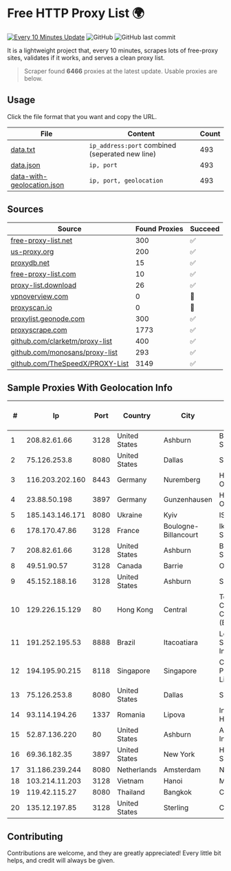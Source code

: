 
# Free HTTP Proxy List 🌍

[![Every 10 Minutes Update](https://github.com/mertguvencli/http-proxy-list/actions/workflows/main.yml/badge.svg?branch=main)](https://github.com/mertguvencli/http-proxy-list/actions/workflows/main.yml)
![GitHub](https://img.shields.io/github/license/mertguvencli/http-proxy-list)
![GitHub last commit](https://img.shields.io/github/last-commit/mertguvencli/http-proxy-list)

It is a lightweight project that, every 10 minutes, scrapes lots of free-proxy sites, validates if it works, and serves a clean proxy list.


> Scraper found **6466** proxies at the latest update. Usable proxies are below.

## Usage

Click the file format that you want and copy the URL.


|File|Content|Count|
|----|-------|-----|
|[data.txt](https://raw.githubusercontent.com/mertguvencli/http-proxy-list/main/proxy-list/data.txt)|`ip_address:port` combined (seperated new line)|493|
|[data.json](https://raw.githubusercontent.com/mertguvencli/http-proxy-list/main/proxy-list/data.json)|`ip, port`|493|
|[data-with-geolocation.json](https://raw.githubusercontent.com/mertguvencli/http-proxy-list/main/proxy-list/data-with-geolocation.json)|`ip, port, geolocation`|493|

## Sources

|Source|Found Proxies|Succeed|
|------|-------------|-------|
|[free-proxy-list.net](https://free-proxy-list.net)|300|✅|
|[us-proxy.org](https://www.us-proxy.org)|200|✅|
|[proxydb.net](http://proxydb.net)|15|✅|
|[free-proxy-list.com](https://free-proxy-list.com/?page=&port=&type%5B%5D=http&type%5B%5D=https&up_time=0&search=Search)|10|✅|
|[proxy-list.download](https://www.proxy-list.download/HTTP)|26|✅|
|[vpnoverview.com](https://vpnoverview.com/privacy/anonymous-browsing/free-proxy-servers)|0|🚫|
|[proxyscan.io](https://www.proxyscan.io)|0|🚫|
|[proxylist.geonode.com](https://proxylist.geonode.com/api/proxy-list?limit=300&page=1&sort_by=lastChecked&sort_type=desc&protocols=http,https)|300|✅|
|[proxyscrape.com](https://api.proxyscrape.com/v2/?request=displayproxies&protocol=http&timeout=10000&country=all&ssl=all&anonymity=all)|1773|✅|
|[github.com/clarketm/proxy-list](https://raw.githubusercontent.com/clarketm/proxy-list/master/proxy-list-raw.txt)|400|✅|
|[github.com/monosans/proxy-list](https://raw.githubusercontent.com/monosans/proxy-list/main/proxies/http.txt)|293|✅|
|[github.com/TheSpeedX/PROXY-List](https://raw.githubusercontent.com/TheSpeedX/PROXY-List/master/http.txt)|3149|✅|


## Sample Proxies With Geolocation Info

|#|Ip|Port|Country|City|Internet Service Provider|
|-|--|----|-------|----|-------------------------|
|1|208.82.61.66|3128|United States|Ashburn|Bernardi Sounds|
|2|75.126.253.8|8080|United States|Dallas|SoftLayer|
|3|116.203.202.160|8443|Germany|Nuremberg|Hetzner Online GmbH|
|4|23.88.50.198|3897|Germany|Gunzenhausen|Hetzner Online GmbH|
|5|185.143.146.171|8080|Ukraine|Kyiv|ISP UTELS|
|6|178.170.47.86|3128|France|Boulogne-Billancourt|Ikoula Net SAS|
|7|208.82.61.66|3128|United States|Ashburn|Bernardi Sounds|
|8|49.51.90.57|3128|Canada|Barrie|OPHL|
|9|45.152.188.16|3128|United States|Ashburn|Sprint|
|10|129.226.15.129|80|Hong Kong|Central|Tencent Cloud Computing (Beijing) Co|
|11|191.252.195.53|8888|Brazil|Itacoatiara|Locaweb Serviços de Internet S/A|
|12|194.195.90.215|8118|Singapore|Singapore|Contabo Asia Private Limited|
|13|75.126.253.8|8080|United States|Dallas|SoftLayer|
|14|93.114.194.26|1337|Romania|Lipova|Interkvm Host SRL|
|15|52.87.136.220|80|United States|Ashburn|Amazon.com, Inc.|
|16|69.36.182.35|3897|United States|New York|Hosting Services, Inc.|
|17|31.186.239.244|8080|Netherlands|Amsterdam|NetSkope Inc|
|18|103.214.11.203|3128|Vietnam|Hanoi|MEGACORE|
|19|119.42.115.27|8080|Thailand|Bangkok|CAT-BB|
|20|135.12.197.85|3128|United States|Sterling|Carrytel|



## Contributing

Contributions are welcome, and they are greatly appreciated! Every
little bit helps, and credit will always be given.

